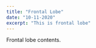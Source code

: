 ```yaml
---
title: "Frontal Lobe"
date: "10-11-2020"
excerpt: "This is frontal lobe"
---
```


Frontal lobe contents.

